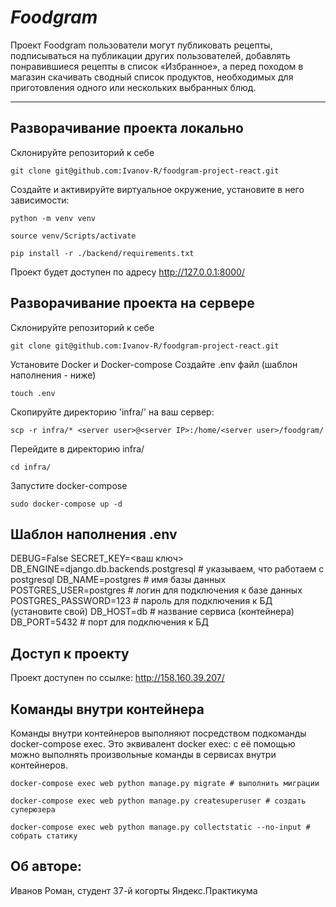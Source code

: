 # ***Foodgram***
Проект Foodgram пользователи могут публиковать рецепты, подписываться на публикации других пользователей, добавлять понравившиеся рецепты в список «Избранное», а перед походом в магазин скачивать сводный список продуктов, необходимых для приготовления одного или нескольких выбранных блюд.

___

## Разворачивание проекта локально
Склонируйте репозиторий к себе
```
git clone git@github.com:Ivanov-R/foodgram-project-react.git
```
Создайте и активируйте виртуальное окружение, установите в него зависимости:
```
python -m venv venv
```
```
source venv/Scripts/activate
```
```
pip install -r ./backend/requirements.txt
```
Проект будет доступен по адресу http://127.0.0.1:8000/

## Разворачивание проекта на сервере
Склонируйте репозиторий к себе
```
git clone git@github.com:Ivanov-R/foodgram-project-react.git
```
Установите Docker и Docker-compose
Создайте .env файл (шаблон наполнения - ниже)
```
touch .env
```
Скопируйте директорию 'infra/' на ваш сервер:
```
scp -r infra/* <server user>@<server IP>:/home/<server user>/foodgram/
```
Перейдите в директорию infra/
```
cd infra/
```
Запустите docker-compose
```
sudo docker-compose up -d
```


## Шаблон наполнения .env
DEBUG=False
SECRET_KEY=<ваш ключ>
DB_ENGINE=django.db.backends.postgresql # указываем, что работаем с postgresql
DB_NAME=postgres # имя базы данных
POSTGRES_USER=postgres # логин для подключения к базе данных
POSTGRES_PASSWORD=123 # пароль для подключения к БД (установите свой)
DB_HOST=db # название сервиса (контейнера)
DB_PORT=5432 # порт для подключения к БД

## Доступ к проекту
Проект доступен по ссылке:
http://158.160.39.207/

## Команды внутри контейнера
Команды внутри контейнеров выполняют посредством подкоманды docker-compose exec. 
Это эквивалент docker exec: с её помощью можно выполнять произвольные команды в сервисах внутри контейнеров.
```
docker-compose exec web python manage.py migrate # выполнить миграции
```
```
docker-compose exec web python manage.py createsuperuser # создать суперюзера
```
```
docker-compose exec web python manage.py collectstatic --no-input # собрать статику 
```

## Об авторе:
Иванов Роман, студент 37-й когорты Яндекс.Практикума
